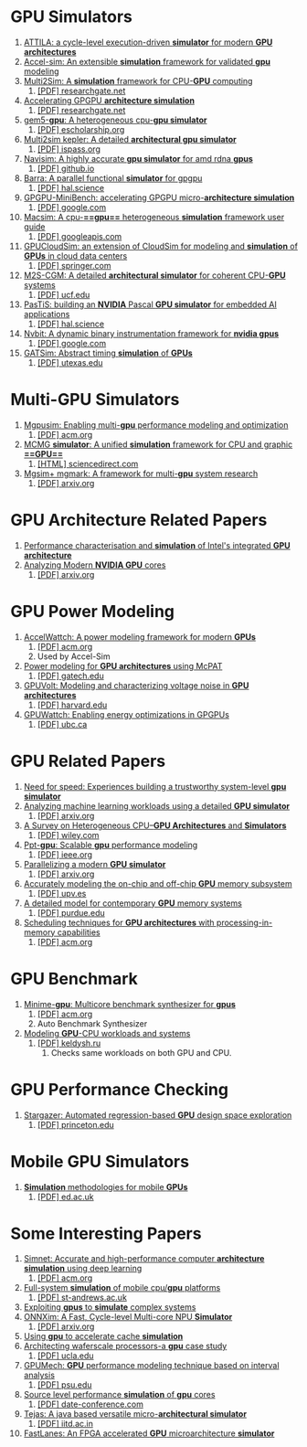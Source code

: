 # GPU Simulators

1. [ATTILA: a cycle-level execution-driven **simulator** for modern **GPU architectures**](https://ieeexplore.ieee.org/abstract/document/1620807/)
2. [Accel-sim: An extensible **simulation** framework for validated **gpu** modeling](https://ieeexplore.ieee.org/abstract/document/9138922/)  
3. [Multi2Sim: A **simulation** framework for CPU-**GPU** computing](https://dl.acm.org/doi/abs/10.1145/2370816.2370865)  
	1. [\[PDF\] researchgate.net](https://www.researchgate.net/profile/Dana-Schaa/publication/232613967_Multi2Sim_a_simulation_framework_for_CPU-GPU_computing/links/09e415087f437a51cc000000/Multi2Sim-a-simulation-framework-for-CPU-GPU-computing.pdf)  
4. [Accelerating GPGPU **architecture simulation**](https://dl.acm.org/doi/abs/10.1145/2465529.2465540)  
	1. [\[PDF\] researchgate.net](https://www.researchgate.net/profile/Nilanjan-Goswami/publication/262174192_Accelerating_GPGPU_architecture_simulation/links/55f8651908aec948c47c6a22/Accelerating-GPGPU-architecture-simulation.pdf)  
5. [gem5-**gpu**: A heterogeneous cpu-**gpu simulator**](https://ieeexplore.ieee.org/abstract/document/6709764/)  
	1. [\[PDF\] escholarship.org](https://escholarship.org/content/qt9bx9341g/qt9bx9341g_noSplash_77b354479d5fffee7bce0c3d0c0bbde4.pdf)  
6. [Multi2sim kepler: A detailed **architectural gpu simulator**](https://ieeexplore.ieee.org/abstract/document/7975298/)  
	1. [\[PDF\] ispass.org](http://ispass.org/ispass2017/slides/gong_multi2sim.pdf)  
7. [Navisim: A highly accurate **gpu simulator** for amd rdna **gpus**](https://dl.acm.org/doi/abs/10.1145/3559009.3569666)  
	1. [\[PDF\] github.io](https://michaeltshen.github.io/Files/NaviSim.pdf)  
8. [Barra: A parallel functional **simulator** for gpgpu](https://ieeexplore.ieee.org/abstract/document/5581577/)  
	1. [\[PDF\] hal.science](https://hal.science/hal-00359342v4/file/Collange_BarraSimulatorGPGPU_MASCOTS09.pdf)  
9. [GPGPU-MiniBench: accelerating GPGPU micro-**architecture simulation**](https://ieeexplore.ieee.org/abstract/document/7018049/)  
	1. [\[PDF\] google.com](https://drive.google.com/file/d/1qZUSrkppZS-2I0apZWtqL5qVnnXs68a5/view)  
10. [Macsim: A cpu-**==gpu==** heterogeneous **simulation** framework user guide](https://google-code-archive-downloads.storage.googleapis.com/v2/code.google.com/macsim/macsim.pdf)  
	1. [\[PDF\] googleapis.com](https://google-code-archive-downloads.storage.googleapis.com/v2/code.google.com/macsim/macsim.pdf)
11. [GPUCloudSim: an extension of CloudSim for modeling and **simulation** of **GPUs** in cloud data centers](https://link.springer.com/article/10.1007/s11227-018-2636-7)  
	1. [\[PDF\] springer.com](https://link.springer.com/content/pdf/10.1007/s11227-018-2636-7.pdf)  
12. [M2S-CGM: A detailed **architectural simulator** for coherent CPU-**GPU** systems](https://ieeexplore.ieee.org/abstract/document/8119257/)  
	1. [\[PDF\] ucf.edu](http://csl.cs.ucf.edu/~heinrich/papers/iccd17.pdf)  
13. [PasTiS: building an **NVIDIA** Pascal **GPU simulator** for embedded AI applications](https://ut3-toulouseinp.hal.science/hal-03684680/)  
	1. [\[PDF\] hal.science](https://ut3-toulouseinp.hal.science/hal-03684680/document)  
14. [Nvbit: A dynamic binary instrumentation framework for **nvidia gpus**](https://dl.acm.org/doi/abs/10.1145/3352460.3358307)  
	1. [\[PDF\] google.com](https://drive.google.com/file/d/1Tl9z7Vgtj6eMElM8NTkWeZ-Je8MpYTAd/view)  
15. [GATSim: Abstract timing **simulation** of **GPUs**](https://ieeexplore.ieee.org/abstract/document/7926956/)  
	1. [\[PDF\] utexas.edu](https://users.ece.utexas.edu/~gerstl/publications/date17.GATSim.pdf)  

# Multi-GPU Simulators

1. [Mgpusim: Enabling multi-**gpu** performance modeling and optimization](https://dl.acm.org/doi/abs/10.1145/3307650.3322230)  
	1. [\[PDF\] acm.org](https://dl.acm.org/doi/pdf/10.1145/3307650.3322230)  
2. [MCMG **simulator**: A unified **simulation** framework for CPU and graphic **==GPU==**](https://www.sciencedirect.com/science/article/pii/S0022000014001044)  
	1. [\[HTML\] sciencedirect.com](https://www.sciencedirect.com/science/article/pii/S0022000014001044)  
3. [Mgsim+ mgmark: A framework for multi-**gpu** system research](https://arxiv.org/abs/1811.02884)  
	1. [\[PDF\] arxiv.org](https://arxiv.org/pdf/1811.02884)  

# GPU Architecture Related Papers

1. [Performance characterisation and **simulation** of Intel's integrated **GPU architecture**](https://ieeexplore.ieee.org/abstract/document/8366948/)
2. [Analyzing Modern **NVIDIA GPU** cores](https://arxiv.org/abs/2503.20481)  
	1. [\[PDF\] arxiv.org](https://arxiv.org/pdf/2503.20481)  

# GPU Power Modeling

1. [AccelWattch: A power modeling framework for modern **GPUs**](https://dl.acm.org/doi/abs/10.1145/3466752.3480063)  
	1. [\[PDF\] acm.org](https://dl.acm.org/doi/pdf/10.1145/3466752.3480063)  
	2. Used by Accel-Sim  
2. [Power modeling for **GPU architectures** using McPAT](https://dl.acm.org/doi/abs/10.1145/2611758)  
	1. [\[PDF\] gatech.edu](https://hparch.gatech.edu/papers/lim_todaes14.pdf)  
3. [GPUVolt: Modeling and characterizing voltage noise in **GPU architectures**](https://dl.acm.org/doi/abs/10.1145/2627369.2627605)  
	1. [\[PDF\] harvard.edu](https://projects.iq.harvard.edu/files/GPUVolt.pdf)  
4. [GPUWattch: Enabling energy optimizations in GPGPUs](https://dl.acm.org/doi/abs/10.1145/2508148.2485964)  
	1. [\[PDF\] ubc.ca](https://people.ece.ubc.ca/aamodt/publications/papers/gpuwattch.isca2013.pdf)  

# GPU Related Papers

1. [Need for speed: Experiences building a trustworthy system-level **gpu simulator**](https://ieeexplore.ieee.org/abstract/document/9407154/)
2. [Analyzing machine learning workloads using a detailed **GPU simulator**](https://ieeexplore.ieee.org/abstract/document/8695671/)  
	1. [\[PDF\] arxiv.org](https://arxiv.org/pdf/1811.08933)  
3. [A Survey on Heterogeneous CPU–**GPU Architectures** and **Simulators**](https://onlinelibrary.wiley.com/doi/abs/10.1002/cpe.8318)  
	1. [\[PDF\] wiley.com](https://onlinelibrary.wiley.com/doi/pdf/10.1002/cpe.8318)  
4. [Ppt-**gpu**: Scalable **gpu** performance modeling](https://ieeexplore.ieee.org/abstract/document/8665984/)  
	1. [\[PDF\] ieee.org](https://ieeexplore.ieee.org/ielaam/10208/8610345/8665984-aam.pdf)  
5. [Parallelizing a modern **GPU simulator**](https://arxiv.org/abs/2502.14691)  
	1. [\[PDF\] arxiv.org](https://arxiv.org/pdf/2502.14691)  
6. [Accurately modeling the on-chip and off-chip **GPU** memory subsystem](https://www.sciencedirect.com/science/article/pii/S0167739X17302091)  
	1. [\[PDF\] upv.es](https://riunet.upv.es/bitstream/handle/10251/145974/Candel-Margaix%3BPetit%3BSahuquillo%20-%20Accurately%20modeling%20the%20on-chip%20and%20off-chip%20GPU%20memory%20subsystem.pdf?sequence=3)  
7. [A detailed model for contemporary **GPU** memory systems](https://ieeexplore.ieee.org/abstract/document/8695658/)  
	1. [\[PDF\] purdue.edu](https://engineering.purdue.edu/tgrogers/papers/khairy.ispass2019.poster.pdf)  
8. [Scheduling techniques for **GPU architectures** with processing-in-memory capabilities](https://dl.acm.org/doi/abs/10.1145/2967938.2967940)  
	1. [\[PDF\] acm.org](https://dl.acm.org/doi/pdf/10.1145/2967938.2967940)

# GPU Benchmark

1. [Minime-**gpu**: Multicore benchmark synthesizer for **gpus**](https://dl.acm.org/doi/abs/10.1145/2818693)  
	1. [\[PDF\] acm.org](https://dl.acm.org/doi/pdf/10.1145/2818693)  
	2. Auto Benchmark Synthesizer
2. [Modeling **GPU**\-CPU workloads and systems](https://dl.acm.org/doi/abs/10.1145/1735688.1735696)  
	1. [\[PDF\] keldysh.ru](https://ftp.keldysh.ru/K_student/AUTO_PARALLELIZATION/GPU/CUDA/2010-03-GPGPU-ModelingGPGPU.pdf)  
		1. Checks same workloads on both GPU and CPU.

# GPU Performance Checking

1. [Stargazer: Automated regression-based **GPU** design space exploration](https://ieeexplore.ieee.org/abstract/document/6189201/)  
	1. [\[PDF\] princeton.edu](https://oar.princeton.edu/bitstream/88435/pr1nc3p/1/DesignSpaceExplore.pdf)  

# Mobile GPU Simulators

1. [**Simulation** methodologies for mobile **GPUs**](https://era.ed.ac.uk/handle/1842/38739)  
	1. [\[PDF\] ed.ac.uk](https://era.ed.ac.uk/bitstream/handle/1842/38739/KaszykK_2022.pdf?sequence=1&isAllowed=y)  

# Some Interesting Papers

1. [Simnet: Accurate and high-performance computer **architecture simulation** using deep learning](https://dl.acm.org/doi/abs/10.1145/3530891)  
	1. [\[PDF\] acm.org](https://dl.acm.org/doi/pdf/10.1145/3530891)  
2. [Full-system **simulation** of mobile cpu/**gpu** platforms](https://ieeexplore.ieee.org/abstract/document/8695656/)  
	1. [\[PDF\] st-andrews.ac.uk](https://research-repository.st-andrews.ac.uk/bitstream/handle/10023/24324/Kaszyk_2019_IEEE_Full_System_Simulation_AAM.pdf?sequence=1)  
3. [Exploiting **gpus** to **simulate** complex systems](https://ieeexplore.ieee.org/abstract/document/6603946/)  
4. [ONNXim: A Fast, Cycle-level Multi-core NPU **Simulator**](https://ieeexplore.ieee.org/abstract/document/10726822/)  
	1. [\[PDF\] arxiv.org](https://arxiv.org/pdf/2406.08051)  
5. [Using **gpu** to accelerate cache **simulation**](https://ieeexplore.ieee.org/abstract/document/5207880/)  
6. [Architecting waferscale processors-a **gpu** case study](https://ieeexplore.ieee.org/abstract/document/8675211/)  
	1. [\[PDF\] ucla.edu](https://nanocad.ee.ucla.edu/wp-content/papercite-data/pdf/c107.pdf)  
7. [GPUMech: **GPU** performance modeling technique based on interval analysis](https://ieeexplore.ieee.org/abstract/document/7011394/)  
	1. [\[PDF\] psu.edu](https://citeseerx.ist.psu.edu/document?repid=rep1&type=pdf&doi=9fcbf89aab2b77d5d9383318291e415d5be07a53)  
8. [Source level performance **simulation** of **gpu** cores](https://ieeexplore.ieee.org/abstract/document/7092385/)  
	1. [\[PDF\] date-conference.com](https://www.date-conference.com/proceedings-archive/2017/pyear/2015/pdf/0916.pdf)  
9. [Tejas: A java based versatile micro-**architectural simulator**](https://ieeexplore.ieee.org/abstract/document/7347586/)  
	1. [\[PDF\] iitd.ac.in](https://www.cse.iitd.ac.in/~srsarangi/files/papers/patmospaper.pdf)  
10. [FastLanes: An FPGA accelerated **GPU** microarchitecture **simulator**](https://ieeexplore.ieee.org/abstract/document/6657049/)  

